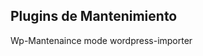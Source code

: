 
## Plugins de Mantenimiento

Wp-Mantenaince mode
wordpress-importer
<!--stackedit_data:
eyJoaXN0b3J5IjpbLTgzMTU4OTg5M119
-->